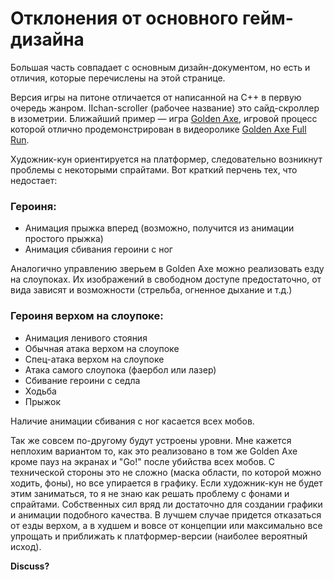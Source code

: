 # Отклонения от основного гейм-дизайна #

Большая часть совпадает с основным дизайн-документом, но есть и отличия, которые перечислены на этой странице.

Версия игры на питоне отличается от написанной на С++ в первую очередь жанром. IIchan-scroller (рабочее название) это сайд-скроллер в изометрии. Ближайший пример — игра [Golden Axe](http://en.wikipedia.org/wiki/Golden_Axe), игровой процесс которой отлично продемонстрирован в видеоролике [Golden Axe Full Run](http://www.youtube.com/watch?v=GiWHW5G6hlM).

Художник-кун ориентируется на платформер, следовательно возникнут проблемы с некоторыми спрайтами. Вот краткий перчень тех, что недостает:

### Героиня: ###
  * Анимация прыжка вперед (возможно, получится из анимации простого прыжка)
  * Анимация сбивания героини с ног

Аналогично управлению зверьем в Golden Axe можно реализовать езду на слоупоках. Их изображений в свободном доступе предостаточно, от вида зависят и возможности (стрельба, огненное дыхание и т.д.)

### Героиня верхом на слоупоке: ###
  * Анимация ленивого стояния
  * Обычная атака верхом на слоупоке
  * Спец-атака верхом на слоупоке
  * Атака самого слоупока (фаербол или лазер)
  * Сбивание героини с седла
  * Ходьба
  * Прыжок

Наличие анимации сбивания с ног касается всех мобов.

Так же совсем по-другому будут устроены уровни. Мне кажется неплохим вариантом то, как это реализовано в том же Golden Axe кроме пауз на экранах и "Go!" после убийства всех мобов. С технической стороны это не сложно (маска области, по которой можно ходить, фоны), но все упирается в графику. Если художник-кун не будет этим заниматься, то я не знаю как решать проблему с фонами и спрайтами. Собственных сил вряд ли достаточно для создании графики и анимации подобного качества.
В лучшем случае придется отказаться от езды верхом, а в худшем и вовсе от концепции или максимально все упрощать и приближать к платформер-версии (наиболее вероятный исход).

**Discuss?**